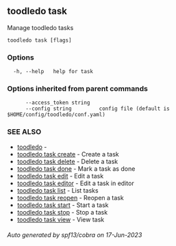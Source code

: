 ## toodledo task

Manage toodledo tasks

```
toodledo task [flags]
```

### Options

```
  -h, --help   help for task
```

### Options inherited from parent commands

```
      --access_token string   
      --config string         config file (default is $HOME/config/toodledo/conf.yaml)
```

### SEE ALSO

* [toodledo](toodledo.md)	 - 
* [toodledo task create](toodledo_task_create.md)	 - Create a task
* [toodledo task delete](toodledo_task_delete.md)	 - Delete a task
* [toodledo task done](toodledo_task_done.md)	 - Mark a task as done
* [toodledo task edit](toodledo_task_edit.md)	 - Edit a task
* [toodledo task editor](toodledo_task_editor.md)	 - Edit a task in editor
* [toodledo task list](toodledo_task_list.md)	 - List tasks
* [toodledo task reopen](toodledo_task_reopen.md)	 - Reopen a task
* [toodledo task start](toodledo_task_start.md)	 - Start a task
* [toodledo task stop](toodledo_task_stop.md)	 - Stop a task
* [toodledo task view](toodledo_task_view.md)	 - View task

###### Auto generated by spf13/cobra on 17-Jun-2023
